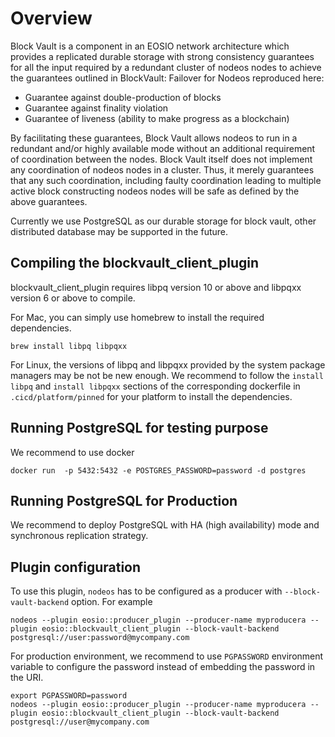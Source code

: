 # Overview

Block Vault is a component in an EOSIO network architecture which provides a replicated durable storage with strong consistency guarantees for all the input required by a redundant cluster of nodeos nodes to achieve the guarantees outlined in BlockVault: Failover for Nodeos  reproduced here:

* Guarantee against double-production of blocks
* Guarantee against finality violation
* Guarantee of liveness (ability to make progress as a blockchain)

By facilitating these guarantees, Block Vault allows nodeos to run in a redundant and/or highly available mode without an additional requirement of coordination between the nodes. Block Vault itself does not implement any coordination of nodeos nodes in a cluster. Thus, it merely guarantees that any such coordination, including faulty coordination leading to multiple active block constructing nodeos nodes will be safe as defined by the above guarantees.

Currently we use PostgreSQL as our durable storage for block vault, other distributed database may be supported in the future. 

## Compiling the blockvault_client_plugin

blockvault_client_plugin requires libpq version 10 or above and libpqxx version 6 or above to compile.

For Mac, you can simply use homebrew to install the required dependencies. 
```
brew install libpq libpqxx
```

For Linux, the versions of libpq and libpqxx provided by the system package managers may be not be new enough. We recommend to follow the `install libpq` and `install libpqxx` sections of the corresponding dockerfile in `.cicd/platform/pinned` for your platform to install the dependencies.


## Running PostgreSQL for testing purpose

We recommend to use docker 

```
docker run  -p 5432:5432 -e POSTGRES_PASSWORD=password -d postgres
```

## Running PostgreSQL for Production 

We recommend to deploy PostgreSQL with HA (high availability) mode and synchronous replication strategy. 

## Plugin configuration

To use this plugin, `nodeos` has to be configured as a producer with `--block-vault-backend` option.  For example

```
nodeos --plugin eosio::producer_plugin --producer-name myproducera --plugin eosio::blockvault_client_plugin --block-vault-backend postgresql://user:password@mycompany.com
```

For production environment, we recommend to use `PGPASSWORD` environment variable to configure the password instead of embedding the password in the URI.

```
export PGPASSWORD=password
nodeos --plugin eosio::producer_plugin --producer-name myproducera --plugin eosio::blockvault_client_plugin --block-vault-backend postgresql://user@mycompany.com
```
